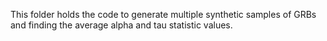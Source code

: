 This folder holds the code to generate multiple synthetic samples of GRBs and finding the average alpha and tau statistic values.
